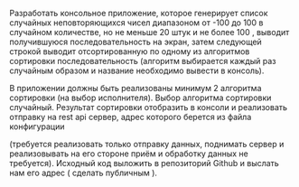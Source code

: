 Разработать консольное приложение, которое генерирует список случайных неповторяющихся чисел диапазоном от -100 до 100 в случайном количестве, но не меньше 20 штук и не более 100 , выводит получившуюся последовательность на экран, затем следующей строкой выводит отсортированную по одному из алгоритмов сортировки последовательность (алгоритм выбирается каждый раз случайным образом и название необходимо вывести в консоль).
 

 
В приложении должны быть реализованы минимум 2 алгоритма сортировки (на выбор исполнителя). Выбор алгоритма сортировки случайный. Результат сортировки отобразить в консоли и реализовать отправку на rest api сервер, адрес которого берется из файла конфигурации 

(требуется реализовать только отправку данных, поднимать сервер и реализовывать на его стороне приём и обработку данных не требуется). Исходный код выложить в репозиторий Github и выслать нам его адрес ( сделать публичным ).
